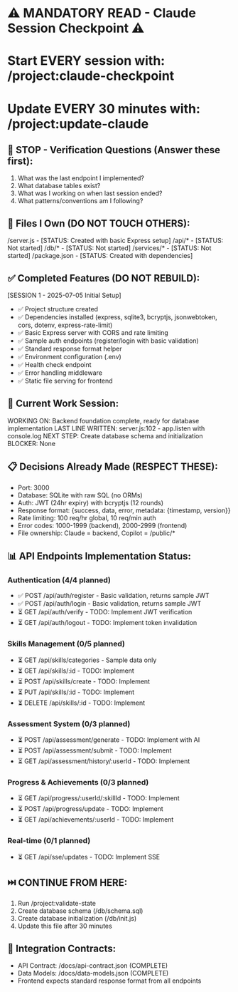 # ⚠️ MANDATORY READ - Claude Session Checkpoint ⚠️
# Start EVERY session with: /project:claude-checkpoint
# Update EVERY 30 minutes with: /project:update-claude

## 🛑 STOP - Verification Questions (Answer these first):
1. What was the last endpoint I implemented?
2. What database tables exist?
3. What was I working on when last session ended?
4. What patterns/conventions am I following?

## 📁 Files I Own (DO NOT TOUCH OTHERS):
/server.js - [STATUS: Created with basic Express setup]
/api/* - [STATUS: Not started]
/db/* - [STATUS: Not started]
/services/* - [STATUS: Not started]
/package.json - [STATUS: Created with dependencies]

## ✅ Completed Features (DO NOT REBUILD):
[SESSION 1 - 2025-07-05 Initial Setup]
- ✅ Project structure created
- ✅ Dependencies installed (express, sqlite3, bcryptjs, jsonwebtoken, cors, dotenv, express-rate-limit)
- ✅ Basic Express server with CORS and rate limiting
- ✅ Sample auth endpoints (register/login with basic validation)
- ✅ Standard response format helper
- ✅ Environment configuration (.env)
- ✅ Health check endpoint
- ✅ Error handling middleware
- ✅ Static file serving for frontend

## 🚧 Current Work Session:
WORKING ON: Backend foundation complete, ready for database implementation
LAST LINE WRITTEN: server.js:102 - app.listen with console.log
NEXT STEP: Create database schema and initialization
BLOCKER: None

## 📋 Decisions Already Made (RESPECT THESE):
- Port: 3000
- Database: SQLite with raw SQL (no ORMs)
- Auth: JWT (24hr expiry) with bcryptjs (12 rounds)
- Response format: {success, data, error, metadata: {timestamp, version}}
- Rate limiting: 100 req/hr global, 10 req/min auth
- Error codes: 1000-1999 (backend), 2000-2999 (frontend)
- File ownership: Claude = backend, Copilot = /public/*

## 📊 API Endpoints Implementation Status:
### Authentication (4/4 planned)
- ✅ POST /api/auth/register - Basic validation, returns sample JWT
- ✅ POST /api/auth/login - Basic validation, returns sample JWT  
- ⏳ GET /api/auth/verify - TODO: Implement JWT verification
- ⏳ GET /api/auth/logout - TODO: Implement token invalidation

### Skills Management (0/5 planned)
- ⏳ GET /api/skills/categories - Sample data only
- ⏳ GET /api/skills/:id - TODO: Implement
- ⏳ POST /api/skills/create - TODO: Implement
- ⏳ PUT /api/skills/:id - TODO: Implement
- ⏳ DELETE /api/skills/:id - TODO: Implement

### Assessment System (0/3 planned)
- ⏳ POST /api/assessment/generate - TODO: Implement with AI
- ⏳ POST /api/assessment/submit - TODO: Implement
- ⏳ GET /api/assessment/history/:userId - TODO: Implement

### Progress & Achievements (0/3 planned)
- ⏳ GET /api/progress/:userId/:skillId - TODO: Implement
- ⏳ POST /api/progress/update - TODO: Implement
- ⏳ GET /api/achievements/:userId - TODO: Implement

### Real-time (0/1 planned)
- ⏳ GET /api/sse/updates - TODO: Implement SSE

## ⏭️ CONTINUE FROM HERE:
1. Run /project:validate-state
2. Create database schema (/db/schema.sql)
3. Create database initialization (/db/init.js)
4. Update this file after 30 minutes

## 🔗 Integration Contracts:
- API Contract: /docs/api-contract.json (COMPLETE)
- Data Models: /docs/data-models.json (COMPLETE)
- Frontend expects standard response format from all endpoints